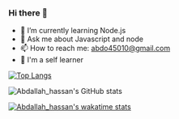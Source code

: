 ### Hi there 👋


- 🌱 I’m currently learning Node.js 
- 💬 Ask me about Javascript and node
- 📫 How to reach me: abdo45010@gmail.com
- 🤞 I'm a self learner


[![Top Langs](https://github-readme-stats.vercel.app/api/top-langs/?username=Abdo-hassa&show_icons=true&theme=radical)](https://github.com/anuraghazra/github-readme-stats)


![Abdallah_hassan's GitHub stats](https://github-readme-stats.vercel.app/api?username=Abdo-hassa&show_icons=true&theme=radical)



[![Abdallah_hassan's wakatime stats](https://github-readme-stats.vercel.app/api/wakatime?username=Abdallah_hassan)](https://github.com/anuraghazra/github-readme-stats)


